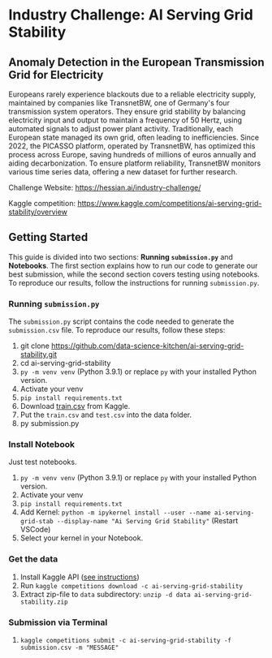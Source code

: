 # Industry Challenge: AI Serving Grid Stability

## Anomaly Detection in the European Transmission Grid for Electricity

Europeans rarely experience blackouts due to a reliable electricity supply, maintained by companies like TransnetBW, one of Germany's four transmission system operators. They ensure grid stability by balancing electricity input and output to maintain a frequency of 50 Hertz, using automated signals to adjust power plant activity. Traditionally, each European state managed its own grid, often leading to inefficiencies. Since 2022, the PICASSO platform, operated by TransnetBW, has optimized this process across Europe, saving hundreds of millions of euros annually and aiding decarbonization. To ensure platform reliability, TransnetBW monitors various time series data, offering a new dataset for further research.

Challenge Website: https://hessian.ai/industry-challenge/

Kaggle competition: https://www.kaggle.com/competitions/ai-serving-grid-stability/overview

## Getting Started

This guide is divided into two sections: **Running `submission.py`** and **Notebooks**. The first section explains how to run our code to generate our best submission, while the second section covers testing using notebooks. To reproduce our results, follow the instructions for running `submission.py`.

### Running `submission.py`

The `submission.py` script contains the code needed to generate the `submission.csv` file. To reproduce our results, follow these steps:

1. git clone https://github.com/data-science-kitchen/ai-serving-grid-stability.git
2. cd ai-serving-grid-stability
3. `py -m venv venv` (Python 3.9.1) or replace `py` with your installed Python version.
4. Activate your venv
5. `pip install requirements.txt`
6. Download [train.csv](https://www.kaggle.com/competitions/ai-serving-grid-stability/data?select=train.csv) from Kaggle.
7. Put the `train.csv` and `test.csv` into the data folder.
8. py submission.py

### Install Notebook

Just test notebooks.

1. `py -m venv venv` (Python 3.9.1) or replace `py` with your installed Python version.
2. Activate your venv
3. `pip install requirements.txt`
4. Add Kernel: `python -m ipykernel install --user --name ai-serving-grid-stab --display-name "Ai Serving Grid Stability"` (Restart VSCode)
5. Select your kernel in your Notebook.


### Get the data
1. Install Kaggle API ([see instructions](https://www.kaggle.com/docs/api))
2. Run ```kaggle competitions download -c ai-serving-grid-stability```
3. Extract zip-file to `data` subdirectory: ```unzip -d data ai-serving-grid-stability.zip```

### Submission via Terminal

1. `kaggle competitions submit -c ai-serving-grid-stability -f submission.csv -m "MESSAGE"`
